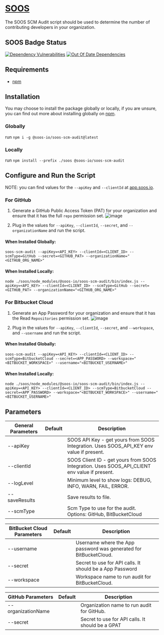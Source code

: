 # [SOOS](https://soos.io/)
The SOOS SCM Audit script should be used to determine the number of contributing developers in your organization.

## SOOS Badge Status
[![Dependency Vulnerabilities](https://img.shields.io/endpoint?url=https%3A%2F%2Fapi-hooks.soos.io%2Fapi%2Fshieldsio-badges%3FbadgeType%3DDependencyVulnerabilities%26pid%3Dzau3ko1vn%26branchName%3Dmain)](https://app.soos.io)
[![Out Of Date Dependencies](https://img.shields.io/endpoint?url=https%3A%2F%2Fapi-hooks.soos.io%2Fapi%2Fshieldsio-badges%3FbadgeType%3DOutOfDateDependencies%26pid%3Dzau3ko1vn%26branchName%3Dmain)](https://app.soos.io)

## Requirements
  - [npm](https://docs.npmjs.com/downloading-and-installing-node-js-and-npm)
  
## Installation
You may choose to install the package globally or locally, if you are unsure, you can find out more about installing globally on [npm](https://docs.npmjs.com/downloading-and-installing-packages-globally).

### Globally
run `npm i -g @soos-io/soos-scm-audit@latest`

### Locally
run `npm install --prefix ./soos @soos-io/soos-scm-audit`

## Configure and Run the Script
NOTE: you can find values for the `--apiKey` and `--clientId` at [app.soos.io](https://app.soos.io/integrate).

### For GitHub
1. Generate a GitHub Public Access Token (PAT) for your organization and ensure that it has the full `repo` permission set.
![image](https://github.com/soos-io/soos-scm-audit/assets/88005582/0a437929-dd75-4a6d-b701-16173435c01d)

2. Plug in the values for `--apiKey`, `--clientId`, `--secret`, and `--organizationName` and run the script.

#### When Installed Globally:
`soos-scm-audit --apiKey=<API_KEY> --clientId=<CLIENT_ID> --scmType=GitHub --secret=<GITHUB_PAT> --organizationName="<GITHUB_ORG_NAME>"`

#### When Installed Locally:
`node ./soos/node_modules/@soos-io/soos-scm-audit/bin/index.js --apiKey=<API_KEY> --clientId=<CLIENT_ID> --scmType=GitHub --secret=<GITHUB_PAT> --organizationName="<GITHUB_ORG_NAME>"`

### For Bitbucket Cloud
1. Generate an App Password for your organization and ensure that it has the Read `Repositories` permission set.
![image](https://github.com/soos-io/soos-scm-audit/assets/92373106/7a2016d9-2dc2-45d2-9489-7fc78adaecfb)


2. Plug in the values for `--apiKey`, `--clientId`, `--secret`, and `--workspace`, and `--username` and run the script.

#### When Installed Globally:
`soos-scm-audit --apiKey=<API_KEY> --clientId=<CLIENT_ID> --scmType=BitbucketCloud --secret=<APP_PASSWORD> --workspace="<BITBUCKET_WORKSPACE>" --username="<BITBUCKET_USERNAME>"`

#### When Installed Locally:
`node ./soos/node_modules/@soos-io/soos-scm-audit/bin/index.js --apiKey=<API_KEY> --clientId=<CLIENT_ID> --scmType=BitbucketCloud --secret=<APP_PASSWORD> --workspace="<BITBUCKET_WORKSPACE>" --username="<BITBUCKET_USERNAME>"`


## Parameters

| General Parameters     | Default | Description                                              |
|------------------------|---------|----------------------------------------------------------|
| --apiKey               |         | SOOS API Key - get yours from SOOS Integration. Uses SOOS_API_KEY env value if present. |
| --clientId             |         | SOOS Client ID - get yours from SOOS Integration. Uses SOOS_API_CLIENT env value if present. |
| --logLevel             |         | Minimum level to show logs: DEBUG, INFO, WARN, FAIL, ERROR. |
| --saveResults          |         | Save results to file.                                    |
| --scmType              |         | Scm Type to use for the audit. Options: GitHub, BitBucketCloud          |

| BitBucket Cloud Parameters | Default | Description                                              |
|----------------------------|---------|----------------------------------------------------------|
| --username                 |         | Username where the App password was generated for BitBucketCloud. |
| --secret                   |         | Secret to use for API calls. It should be a App Password            |
| --workspace                |         | Workspace name to run audit for BitBucketCloud.          |

| GitHub Parameters          | Default | Description                                              |
|----------------------------|---------|----------------------------------------------------------|
| --organizationName         |         | Organization name to run audit for GitHub.               |
| --secret                   |         | Secret to use for API calls. It should be a GPAT            |
